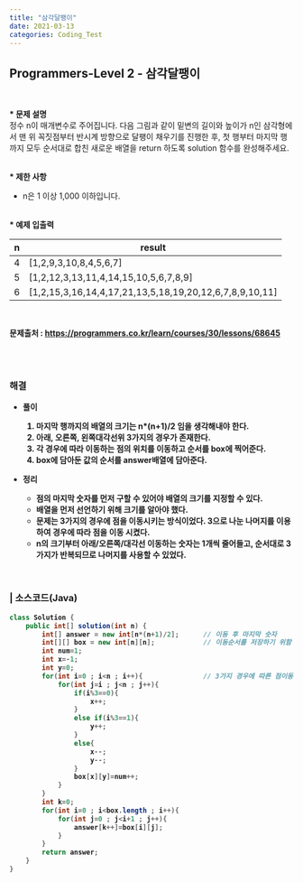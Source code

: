 ```yaml
---
title: "삼각달팽이"
date: 2021-03-13
categories: Coding_Test
---
```


## Programmers-Level 2 - 삼각달팽이
<br>

<b>* 문제 설명</b><br>
 정수 n이 매개변수로 주어집니다. 다음 그림과 같이 밑변의 길이와 높이가 n인 삼각형에서 맨 위 꼭짓점부터 반시계 방향으로 달팽이 채우기를 진행한 후, 첫 행부터 마지막 행까지 모두 순서대로 합친 새로운 배열을 return 하도록 solution 함수를 완성해주세요.
<br>

<br><b>* 제한 사항 </b>

* n은 1 이상 1,000 이하입니다.


<br><b>* 예제 입출력<br>

n|result|
|------|------|
|4|[1,2,9,3,10,8,4,5,6,7]|
|5|[1,2,12,3,13,11,4,14,15,10,5,6,7,8,9]|
|6|[1,2,15,3,16,14,4,17,21,13,5,18,19,20,12,6,7,8,9,10,11]|

<br>

문제출처 : <https://programmers.co.kr/learn/courses/30/lessons/68645>

<br><br>

### 해결
* 풀이
    1. 마지막 행까지의 배열의 크기는 n*(n+1)/2 임을 생각해내야 한다. 
    2. 아래, 오른쪽, 왼쪽대각선위 3가지의 경우가 존재한다. 
    3. 각 경우에 따라 이동하는 점의 위치를 이동하고 순서를 box에 찍어준다. 
    4. box에 담아둔 값의 순서를 answer배열에 담아준다. 

    
* 정리 
    - 점의 마지막 숫자를 먼저 구할 수 있어야 배열의 크기를 지정할 수 있다. 
    - 배열을 먼저 선언하기 위해 크기를 알아야 했다. 
    - 문제는 3가지의 경우에 점을 이동시키는 방식이었다. 3으로 나눈 나머지를 이용하여 경우에 따라 점을 이동 시켰다. 
    - n의 크기부터 아래/오른쪽/대각선 이동하는 숫자는 1개씩 줄어들고, 순서대로 3가지가 반복되므로 나머지를 사용할 수 있었다. 


<br>

### | 소스코드(Java)
```java
class Solution {
    public int[] solution(int n) {
        int[] answer = new int[n*(n+1)/2];      // 이동 후 마지막 숫자 
        int[][] box = new int[n][n];            // 이동순서를 저장하기 위함
        int num=1;
        int x=-1;
        int y=0;
        for(int i=0 ; i<n ; i++){               // 3가지 경우에 따른 점이동
            for(int j=i ; j<n ; j++){
                if(i%3==0){
                    x++;
                }
                else if(i%3==1){
                    y++;
                }
                else{
                    x--;
                    y--;
                }
                box[x][y]=num++;
            }
        }
        int k=0;
        for(int i=0 ; i<box.length ; i++){
            for(int j=0 ; j<i+1 ; j++){
                answer[k++]=box[i][j];
            }
        }
        return answer;
    }
}
```

